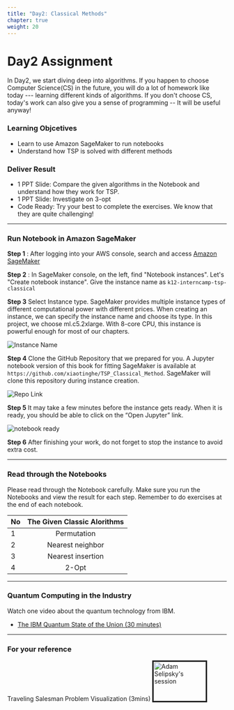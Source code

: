 ```yaml
---
title: "Day2: Classical Methods"
chapter: true
weight: 20
---
```


# Day2 Assignment

In Day2, we start diving deep into algorithms. If you happen to choose Computer Science(CS) in the future, you will do a lot of homework like today --- learning different kinds of algorithms. If you don't choose CS, today's work can also give you a sense of programming -- It will be useful anyway!

### Learning Objcetives
- Learn to use Amazon SageMaker to run notebooks
- Understand how TSP is solved with different methods

### Deliver Result
- 1 PPT Slide: Compare the given algorithms in the Notebook and understand how they work for TSP.
- 1 PPT Slide: Investigate on 3-opt  
- Code Ready: Try your best to complete the exercises. We know that they are quite challenging!

---

### Run Notebook in Amazon SageMaker


**Step 1**  : After logging into your AWS console, search and access [Amazon SageMaker](https://console.aws.amazon.com/sagemaker/home?region=us-east-1#/notebook-instances/create)

**Step 2** : In SageMaker console, on the left, find "Notebook instances". Let's "Create notebook instance". Give the instance name as `k12-interncamp-tsp-classical`

**Step 3** Select Instance type. SageMaker provides multiple instance types of different computational power with different prices. When creating an instance, we can specify the instance name and choose its type. In this project, we choose ml.c5.2xlarge. With 8-core CPU, this instance is powerful enough for most of our chapters.

![Instance Name](/k12.interncamp.2021/images/repo_link_classical.png)

**Step 4** Clone the GitHub Repository that we prepared for you. A Jupyter notebook version of this book for fitting SageMaker is available at `https://github.com/xiaotinghe/TSP_Classical_Method`. SageMaker will clone this repository during instance creation.

![Repo Link](/k12.interncamp.2021/images/notebook_name_classical.png)

**Step 5** It may take a few minutes before the instance gets ready. When it is ready, you should be able to click on the “Open Jupyter” link.

![notebook ready](/k12.interncamp.2021/images/notebook_ready_classical.png)

**Step 6** After finishing your work, do not forget to stop the instance to avoid extra cost.

---
### Read through the Notebooks

Please read through the Notebook carefully. Make sure you run the Notebooks and view the result for each step. Remember to do exercises at the end of each notebook.

| No | The Given Classic Alorithms |
| ---|:-------------:|
| 1  | Permutation   |
| 2  | Nearest neighbor   |
| 3  | Nearest insertion  |
| 4  | 2-Opt  |

---
### Quantum Computing in the Industry

Watch one video about the quantum technology from IBM.

* [The IBM Quantum State of the Union (30 minutes)](https://wx.mail.qq.com/ftn/download?func=3&key=9d99e661d02acf1eafea48613463323981c72e64366332394749570757020601045e4b5905010714565705561b020109544b50030054005d54525f5750521d391b12531218005d544f320e04162a70744237130058174754423512004206125604461209534367570b09084f5b13062d90f588d8181d656a3f38cab2082a4b2941026fec&code=bffa6c29&k=9d99e661d02acf1eafea48613463323981c72e64366332394749570757020601045e4b5905010714565705561b020109544b50030054005d54525f5750521d391b12531218005d544f320e04162a70744237130058174754423512004206125604461209534367570b09084f5b13062d90f588d8181d656a3f38cab2082a4b2941026fec&fweb=1&cl=1)

---
### For your reference
Traveling Salesman Problem Visualization (3mins)
<a href="http://www.youtube.com/watch?feature=player_embedded&v=SC5CX8drAtU
" target="_blank"><img src="http://img.youtube.com/vi/SC5CX8drAtU/0.jpg" 
alt="Adam Selipsky's session" width="120" height="90" border="3" /></a>
